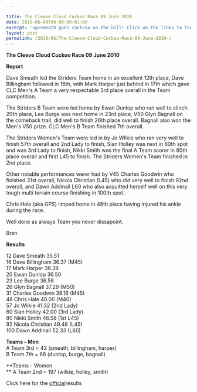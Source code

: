```yaml
---

title: The Cleeve Cloud Cuckoo Race 09 June 2010
date: 2010-06-09T09:00:00+01:00
excerpt: '<p>Smeath goes cuckcoo on the hill! Click on the links to look at the photos and read all about the great club performances in this tough local off-road race, Brendan Ward (Club Chairman) Cleeve Cuckoo 09 June 2010 Photos Report Results</p>'
layout: post
permalink: /2010/06/The-Cleeve-Cloud-Cuckoo-Race-09-June-2010-/
---
```

**The Cleeve Cloud Cuckoo Race 09 June 2010** </p> 

**Report**

Dave Smeath led the Striders Team home in an excellent 12th place, Dave Billingham followed in 16th, with Mark Harper just behind in 17th which gave CLC Men's A Team a very respectable 3rd place overall in the Team competition.

The Striders B Team were led home by Ewan Dunlop who ran well to clinch 20th place, Lee Burge was next home in 23rd place, V50 Glyn Bagnall on the comeback trail, did well to finish 26th place overall. Bagnall also won the Men's V50 prize. CLC Men's B Team finished 7th overall.

The Striders Women's Team were led in by Jo Wilkie who ran very well to finish 57th overall and 2nd Lady to finish, Sian Holley was next in 60th spot and was 3rd Lady to finish, Nikki Smith was the final A Team scorer in 80th place overall and first L45 to finish. The Striders Women's Team finished in 2nd place.

Other notable performances werer had by V45 Charles Goodwin who finished 31st overall, Nicola Christian (L45) who did very well to finish 92nd overall, and Dawn Addinall L60 who also acquitted herself well on this very tough multi terrain course finishing in 100th spot.

Chris Hale (aka GPS) limped home in 48th place having injured his ankle during the race.

Well done as always Team you never dissapoint.

Bren

<a name="Report"></a>**Results**</p> 

12 Dave Smeath 35.51  
16 Dave Billingham 36.37 (M45)  
17 Mark Harper 36.39  
20 Ewan Dunlop 36.50  
23 Lee Burge 36.58  
26 Glyn Bagnall 37.29 (M50)  
31 Charles Goodwin 38.16 (M45)  
48 Chris Hale 40.00 (M40)  
57 Jo Wilkie 41.32 (2nd Lady)  
60 Sian Holley 42.00 (3rd Lady)  
80 Nikki Smith 46.58 (1st L45)  
92 Nicola Christian 49.48 (L45)  
100 Dawn Addinall 52.33 (L60)

**Teams - Men**  
A Team 3rd = 43 (smeath, billingham, harper)  
B Team 7th = 66 (dunlop, burge, bagnall)</p> 

**Teams - Women  
** A Team 2nd = 197 (wilkie, holley, smith)

Click here for the <a href="http://www.clcstriders-runningclub.co.uk/documents/Cleeve Cloud final results 2010.xls" target="_blank" rel="nofollow">official</a>results

<map name="100109w.jpg">
  <area shape="RECT" coords="677,27,696,48" alt="Race Winner" />
  
  <area shape="RECT" coords="379,28,393,45" alt="Sarah Greef" />
  
  <area shape="RECT" coords="354,28,368,46" alt="Rachel Vines" />
  
  <area shape="RECT" coords="303,28,318,46" alt="Anna Maughan" />
  
  <area shape="RECT" coords="206,28,220,46" alt="Dawn Addinall" />
  
  <area shape="RECT" coords="86,28,103,46" alt="Alex Evans" />
</map>

<map name="100109m.jpg">
  <area shape="RECT" coords="63,31,76,45" alt="Clive Scott" />
  
  <area shape="RECT" coords="112,32,121,44" alt="Paul Davies" />
  
  <area shape="RECT" coords="118,32,129,43" alt="Paul Stonuary" />
  
  <area shape="RECT" coords="223,29,236,47" alt="James Gibbs" />
  
  <area shape="RECT" coords="255,29,264,42" alt="David Smeath" />
  
  <area shape="RECT" coords="263,28,272,43" alt="Chris Hale" />
  
  <area shape="RECT" coords="275,31,288,45" alt="Rob Shute" />
  
  <area shape="RECT" coords="308,31,321,45" alt="Billy Bradshaw" />
  
  <area shape="RECT" coords="582,29,594,46" alt="Will Ferguson" />
  
  <area shape="RECT" coords="680,30,694,45" alt="Race Winner" />
</map>
